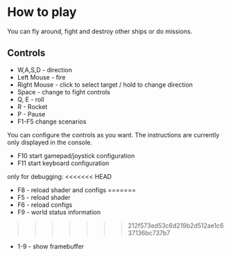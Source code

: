 How to play
===========

You can fly around, fight and destroy other ships or do missions.

## Controls
* W,A,S,D - direction
* Left Mouse - fire
* Right Mouse - click to select target / hold to change direction
* Space - change to fight controls
* Q, E - roll
* R - Rocket
* P - Pause
* F1-F5 change scenarios

You can configure the controls as you want. The instructions are currently only displayed in the console.
* F10 start gamepad/joystick configuration
* F11 start keyboard configuration

only for debugging:
<<<<<<< HEAD
* F8 - reload shader and configs
=======
* F5 - reload shader
* F6 - reload configs
* F9 - world status information
>>>>>>> 212f573ed53c6d219b2d512ae1c637136bc737b7
* 1-9 - show framebuffer

